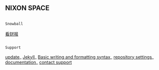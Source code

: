 ## NIXON SPACE

```markdown

Snowball

```

[看财报](https://www.kancaibao.com/index.asp) 

```markdown

Support

```
[update](https://github.com/3237/3237.github.io/edit/main/README.md)_ [Jekyll](https://jekyllrb.com/)_ [Basic writing and formatting syntax](https://docs.github.com/en/github/writing-on-github/getting-started-with-writing-and-formatting-on-github/basic-writing-and-formatting-syntax)_ [repository settings](https://github.com/3237/3237.github.io/settings/pages)_ [documentation](https://docs.github.com/categories/github-pages-basics/)_ [contact support](https://support.github.com/contact) 
